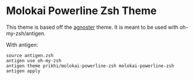 # Molokai Powerline Zsh Theme

This theme is based off the
[agnoster](https://gist.github.com/agnoster/3712874) theme. It is meant to be used with oh-my-zsh/antigen.


With antigen:

    source antigen.zsh
    antigen use oh-my-zsh
    antigen theme prikhi/molokai-powerline-zsh molokai-powerline-zsh
    antigen apply
